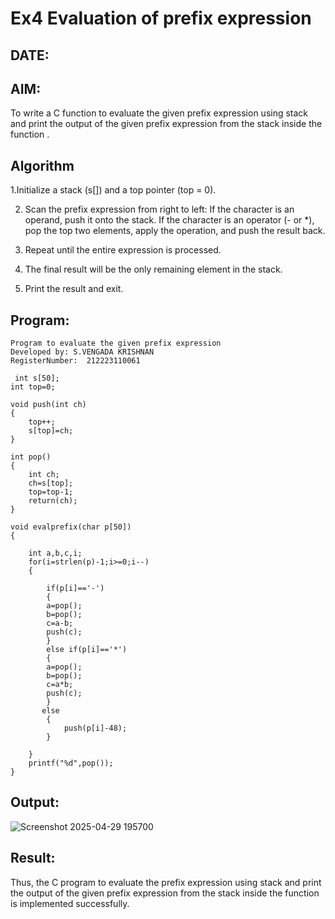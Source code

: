 # Ex4 Evaluation of prefix expression
## DATE:
## AIM:
To write a C function to evaluate the given prefix expression using stack and print the output of the given prefix expression from the stack inside the function . 

## Algorithm
1.Initialize a stack (s[]) and a top pointer (top = 0).

2. Scan the prefix expression from right to left:
   If the character is an operand, push it onto the stack.
   If the character is an operator (- or *), pop the top two elements, apply the operation, and push the result back.
   
3. Repeat until the entire expression is processed.
  
4. The final result will be the only remaining element in the stack.
  
5. Print the result and exit.

## Program:
```
Program to evaluate the given prefix expression
Developed by: S.VENGADA KRISHNAN
RegisterNumber:  212223110061

 int s[50];
int top=0;

void push(int ch)
{
	top++;
	s[top]=ch;
}

int pop()
{
	int ch;
	ch=s[top];
	top=top-1;
	return(ch);
}

void evalprefix(char p[50])
{

    int a,b,c,i;
    for(i=strlen(p)-1;i>=0;i--)
	{
		
		if(p[i]=='-')
		{
		a=pop();
		b=pop();
		c=a-b;
		push(c);
		}
		else if(p[i]=='*')
		{
		a=pop();
		b=pop();
		c=a*b;
		push(c);
		}
	   else
		{
			push(p[i]-48);
		}
			
	}
	printf("%d",pop());
}
```

## Output:

![Screenshot 2025-04-29 195700](https://github.com/user-attachments/assets/3e3d2fb1-4543-41d9-8d45-f27f39839daf)





## Result:
Thus, the C program to evaluate the prefix expression using stack and print the output of the given prefix expression from the stack inside the function is implemented successfully.

